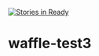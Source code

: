 [![Stories in Ready](https://badge.waffle.io/request-eduardo/waffle-test3.png?label=ready&title=Ready)](https://waffle.io/request-eduardo/waffle-test3)
# waffle-test3